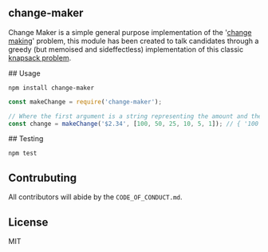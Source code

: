 ## change-maker

Change Maker is a simple general purpose implementation of the '[change making](https://en.wikipedia.org/wiki/Change-making_problem)' problem, this module has been created to talk candidates through a greedy (but memoised and sideffectless) implementation of this classic [knapsack problem](https://en.wikipedia.org/wiki/Knapsack_problem).

## Usage

```
npm install change-maker
```

```javascript
const makeChange = require('change-maker');

// Where the first argument is a string representing the amount and the second is the array of coin denominations
const change = makeChange('$2.34', [100, 50, 25, 10, 5, 1]); // { '100': 2, '50': 0, '25': 1, '10': 0, '5': 1, '1': 4 }
```

## Testing

`npm test`

## Contrubuting

All contributors will abide by the `CODE_OF_CONDUCT.md`.

## License

MIT
